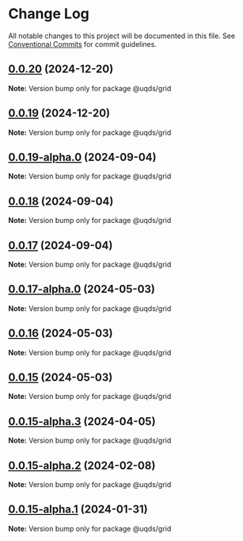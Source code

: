 # Change Log

All notable changes to this project will be documented in this file.
See [Conventional Commits](https://conventionalcommits.org) for commit guidelines.

## [0.0.20](https://github.com/uq-its-ss/design-system/compare/@uqds/grid@0.0.19-alpha.0...@uqds/grid@0.0.20) (2024-12-20)

**Note:** Version bump only for package @uqds/grid

## [0.0.19](https://github.com/uq-its-ss/design-system/compare/@uqds/grid@0.0.19-alpha.0...@uqds/grid@0.0.19) (2024-12-20)

**Note:** Version bump only for package @uqds/grid

## [0.0.19-alpha.0](https://github.com/uq-its-ss/design-system/compare/@uqds/grid@0.0.18...@uqds/grid@0.0.19-alpha.0) (2024-09-04)

**Note:** Version bump only for package @uqds/grid

## [0.0.18](https://github.com/uq-its-ss/design-system/compare/@uqds/grid@0.0.17-alpha.0...@uqds/grid@0.0.18) (2024-09-04)

**Note:** Version bump only for package @uqds/grid

## [0.0.17](https://github.com/uq-its-ss/design-system/compare/@uqds/grid@0.0.17-alpha.0...@uqds/grid@0.0.17) (2024-09-04)

**Note:** Version bump only for package @uqds/grid

## [0.0.17-alpha.0](https://github.com/uq-its-ss/design-system/compare/@uqds/grid@0.0.15-alpha.3...@uqds/grid@0.0.17-alpha.0) (2024-05-03)

**Note:** Version bump only for package @uqds/grid

## [0.0.16](https://github.com/uq-its-ss/design-system/compare/@uqds/grid@0.0.15-alpha.3...@uqds/grid@0.0.16) (2024-05-03)

**Note:** Version bump only for package @uqds/grid

## [0.0.15](https://github.com/uq-its-ss/design-system/compare/@uqds/grid@0.0.15-alpha.3...@uqds/grid@0.0.15) (2024-05-03)

**Note:** Version bump only for package @uqds/grid

## [0.0.15-alpha.3](https://github.com/uq-its-ss/design-system/compare/@uqds/grid@0.0.15-alpha.2...@uqds/grid@0.0.15-alpha.3) (2024-04-05)

**Note:** Version bump only for package @uqds/grid

## [0.0.15-alpha.2](https://github.com/uq-its-ss/design-system/compare/@uqds/grid@0.0.15-alpha.1...@uqds/grid@0.0.15-alpha.2) (2024-02-08)

**Note:** Version bump only for package @uqds/grid

## [0.0.15-alpha.1](https://github.com/uq-its-ss/design-system/compare/@uqds/grid@0.0.15-alpha.0...@uqds/grid@0.0.15-alpha.1) (2024-01-31)

**Note:** Version bump only for package @uqds/grid
